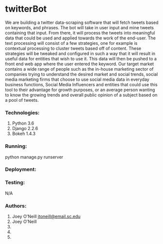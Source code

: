 # twitterBot
We are building a twitter data-scraping software that will fetch tweets based on keywords, and phrases. The bot will take in user input and mine tweets containing that input. From there, it will process the tweets into meaningful data that could be used and applied towards the work of the end-user. The text processing will consist of a few strategies, one for example is contextual processing to cluster tweets based off of content. These strategies will be tweaked and configured in such a way that it will result in useful data for entities that wish to use it. This data will then be pushed to a front end web app where the user entered the keyword. Our target market contains a wide range of people such as the in-house marketing sector of companies trying to understand the desired market and social trends, social media marketing firms that choose to use social media data in everyday business functions, Social Media Influencers and entities that could use this tool to their advantage for growth purposes, or an average person wanting to know the growing trends and overall public opinion of a subject based on a pool of tweets.

### Technologies:
  1. Python 3.6
  2. Django 2.2.6
  3. Bokeh 1.4.3
 
### Running:
  python manage.py runserver
  
### Deployment:


### Testing:
  N/A
  
### Authors:
  1. Joey O'Neill jtoneill@email.sc.edu
  2. Joey O'Neill
  3.
  4.
  5.
